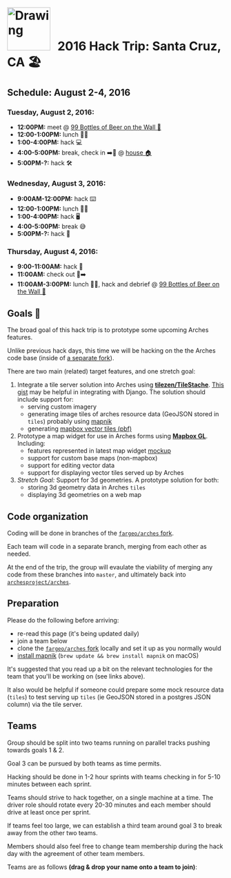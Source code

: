 # <img src="https://cdn.hyperdev.com/us-east-1%3A4de1905f-9bcc-459c-abfd-32ebad23c54c%2F11509357.png" alt="Drawing" style="width: 100px; margin-right:10px;"/> 2016 Hack Trip: Santa Cruz, CA 🏖

## Schedule: August 2-4, 2016

### Tuesday, August 2, 2016:
- **12:00PM:** meet @ [99 Bottles of Beer on the Wall 🍺](https://www.google.com/maps/place/99+Bottles+Of+Beer+On+The+Wall/@36.9735678,-122.0288055,17z/data=!3m1!4b1!4m5!3m4!1s0x808e402628a41b47:0x49097c3499bea3de!8m2!3d36.9735678!4d-122.0266168)
- **12:00-1:00PM:** lunch 🍔🍴
- **1:00-4:00PM:** hack 💻
- **4:00-5:00PM:** break, check in ➡️🚪 @ [house 🏠](https://www.google.com/maps?ion=1&espv=2&q=116+Cedar+Street,+Santa+Cruz,+CA&bav=on.2,or.r_cp.&biw=1920&bih=1102&dpr=2&um=1&ie=UTF-8&sa=X&ved=0ahUKEwj7456Ul5TOAhWE5oMKHZrhAfAQ_AUIBigB)
- **5:00PM-?:** hack 🛠

### Wednesday, August 3, 2016:
- **9:00AM-12:00PM:** hack ⌨️
- **12:00-1:00PM:** lunch 🍕🍴
- **1:00-4:00PM:** hack 🖥
- **4:00-5:00PM:** break 😅
- **5:00PM-?:** hack 🤘

### Thursday, August 4, 2016:
- **9:00-11:00AM:** hack 📱
- **11:00AM:** check out 🚪➡️
- **11:00AM-3:00PM:** lunch 🌮🍴, hack and debrief @ [99 Bottles of Beer on the Wall 🍺](https://www.google.com/maps/place/99+Bottles+Of+Beer+On+The+Wall/@36.9735678,-122.0288055,17z/data=!3m1!4b1!4m5!3m4!1s0x808e402628a41b47:0x49097c3499bea3de!8m2!3d36.9735678!4d-122.0266168)


## Goals 💯

The broad goal of this hack trip is to prototype some upcoming Arches features.

Unlike previous hack days, this time we will be hacking on the the Arches code base (inside of [a separate fork](https://github.com/fargeo/arches)).

There are two main (related) target features, and one stretch goal:

1. Integrate a tile server solution into Arches using **[tilezen/TileStache](https://github.com/tilezen/TileStache)**.  [This gist](https://gist.github.com/rburhum/4559323) may be helpful in integrating with Django.  The solution should include support for:
    - serving custom imagery
    - generating image tiles of arches resource data (GeoJSON stored in `tiles`) probably using [mapnik](http://mapnik.org/)
    - generating [mapbox vector tiles (pbf)](https://www.mapbox.com/vector-tiles/specification/)
2. Prototype a map widget for use in Arches forms using **[Mapbox GL](https://www.mapbox.com/mapbox-gl-js/api/)**.  Including:
    - features represented in latest map widget [mockup](http://archesproject.github.io/mockups/arches_widgets.html)
    - support for custom base maps (non-mapbox)
    - support for editing vector data
    - support for displaying vector tiles served up by Arches
3. *Stretch Goal:* Support for 3d geometries. A prototype solution for both:
    - storing 3d geometry data in Arches `tiles`
    - displaying 3d geometries on a web map

## Code organization

Coding will be done in branches of the [`fargeo/arches` fork](https://github.com/fargeo/arches).

Each team will code in a separate branch, merging from each other as needed.

At the end of the trip, the group will evaulate the viability of merging any code from these branches into `master`, and ultimately back into [`archesproject/arches`](https://github.com/archesproject/arches).

## Preparation

Please do the following before arriving:
- re-read this page (it's being updated daily)
- join a team below
- clone the [`fargeo/arches` fork](https://github.com/fargeo/arches) locally and set it up as you normally would
- [install mapnik](http://mapnik.org/pages/downloads.html) (`brew update && brew install mapnik` on macOS)

It's suggested that you read up a bit on the relevant technologies for the team that you'll be working on (see links above).

It also would be helpful if someone could prepare some mock resource data (`tiles`) to test serving up `tiles` (ie GeoJSON stored in a postgres JSON column) via the tile server.

## Teams

Group should be split into two teams running on parallel tracks pushing towards goals 1 & 2.

Goal 3 can be pursued by both teams as time permits.

Hacking should be done in 1-2 hour sprints with teams checking in for 5-10 minutes between each sprint.

Teams should strive to hack together, on a single machine at a time.  The driver role should rotate every 20-30 minutes and each member should drive at least once per sprint.

If teams feel too large, we can establish a third team around goal 3 to break away from the other two teams.

Members should also feel free to change team membership during the hack day with the agreement of other team members.

Teams are as follows **(drag & drop your name onto a team to join)**:
